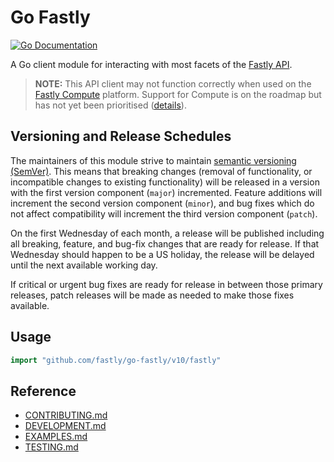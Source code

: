 # Go Fastly

[![Go Documentation](http://img.shields.io/badge/go-documentation-blue.svg?style=flat-square)][latest]

A Go client module for interacting with most facets of the [Fastly
API](https://docs.fastly.com/api).

> **NOTE:** This API client may not function correctly when used on
> the [Fastly Compute](https://www.fastly.com/products/edge-compute)
> platform. Support for Compute is on the roadmap but has not yet been
> prioritised ([details](./DEVELOPMENT.md#compute)).

## Versioning and Release Schedules

The maintainers of this module strive to maintain [semantic versioning
(SemVer)](https://semver.org/). This means that breaking changes
(removal of functionality, or incompatible changes to existing
functionality) will be released in a version with the first version
component (`major`) incremented. Feature additions will increment the
second version component (`minor`), and bug fixes which do not affect
compatibility will increment the third version component (`patch`).

On the first Wednesday of each month, a release will be published
including all breaking, feature, and bug-fix changes that are ready
for release. If that Wednesday should happen to be a US holiday, the
release will be delayed until the next available working day.

If critical or urgent bug fixes are ready for release in between those
primary releases, patch releases will be made as needed to make those
fixes available.

## Usage

```go
import "github.com/fastly/go-fastly/v10/fastly"
```

## Reference

- [CONTRIBUTING.md](./CONTRIBUTING.md)
- [DEVELOPMENT.md](./DEVELOPMENT.md)
- [EXAMPLES.md](./EXAMPLES.md)
- [TESTING.md](./TESTING.md)

[latest]: https://pkg.go.dev/github.com/fastly/go-fastly/v10/fastly
